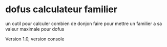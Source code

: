 # dofus calculateur familier
un outil pour calculer combien de donjon faire pour mettre un familier a sa valeur maximale pour dofus

Version 1.0, version console
